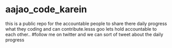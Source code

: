 # aajao_code_karein

this is a public repo for the accountable people to share there daily progress what they coding and can contribute.lesss goo lets hold accountable to each other..
#follow me on twitter and we can sort of tweet about the daily progress
